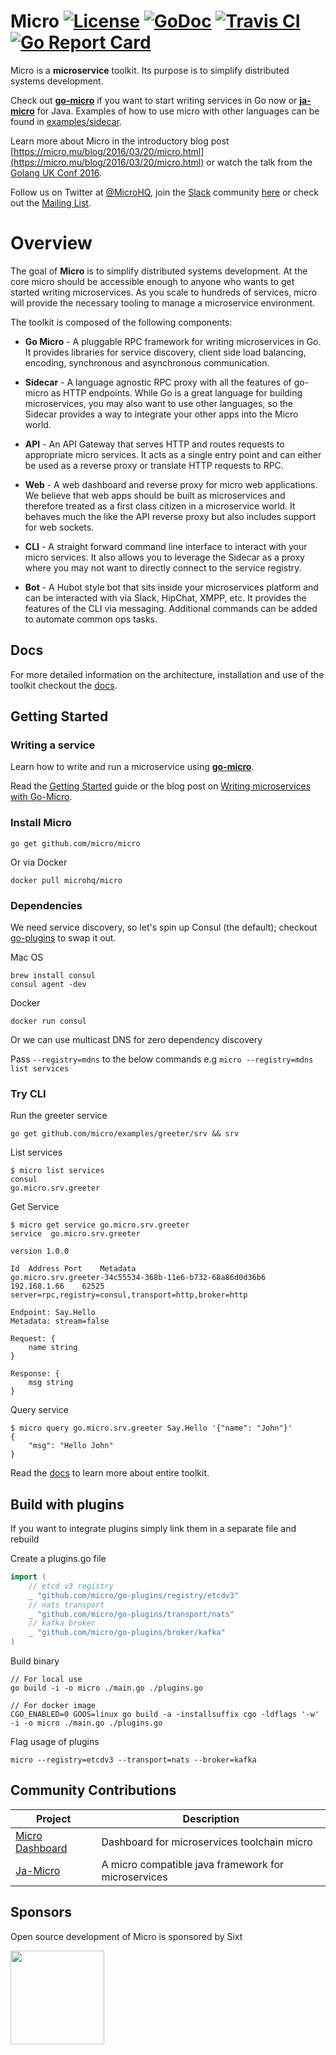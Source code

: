 # Micro [![License](https://img.shields.io/:license-apache-blue.svg)](https://opensource.org/licenses/Apache-2.0) [![GoDoc](https://godoc.org/github.com/micro/micro?status.svg)](https://godoc.org/github.com/micro/micro) [![Travis CI](https://travis-ci.org/micro/micro.svg?branch=master)](https://travis-ci.org/micro/micro) [![Go Report Card](https://goreportcard.com/badge/micro/micro)](https://goreportcard.com/report/github.com/micro/micro)


Micro is a **microservice** toolkit. Its purpose is to simplify distributed systems development.

Check out [**go-micro**](https://github.com/micro/go-micro) if you want to start writing services in Go now or [**ja-micro**](https://github.com/Sixt/ja-micro) for Java. Examples of how to use micro with other languages can be found in [examples/sidecar](https://github.com/micro/examples/tree/master/sidecar).

Learn more about Micro in the introductory blog post [https://micro.mu/blog/2016/03/20/micro.html](https://micro.mu/blog/2016/03/20/micro.html) or watch the talk from the [Golang UK Conf 2016](https://www.youtube.com/watch?v=xspaDovwk34).

Follow us on Twitter at [@MicroHQ](https://twitter.com/microhq), join the [Slack](https://micro-services.slack.com) community [here](http://slack.micro.mu/) or 
check out the [Mailing List](https://groups.google.com/forum/#!forum/microhq).

# Overview
The goal of **Micro** is to simplify distributed systems development. At the core micro should be accessible enough to anyone who wants to get started writing microservices. As you scale to hundreds of services, micro will provide the necessary tooling to manage a microservice environment.

The toolkit is composed of the following components:

- **Go Micro** - A pluggable RPC framework for writing microservices in Go. It provides libraries for 
service discovery, client side load balancing, encoding, synchronous and asynchronous communication.

- **Sidecar** - A language agnostic RPC proxy with all the features of go-micro as HTTP endpoints. While Go is a great language for building microservices, 
you may also want to use other languages, so the Sidecar provides a way to integrate your other apps into the Micro world.

- **API** - An API Gateway that serves HTTP and routes requests to appropriate micro services. 
It acts as a single entry point and can either be used as a reverse proxy or translate HTTP requests to RPC.

- **Web** - A web dashboard and reverse proxy for micro web applications. We believe that 
web apps should be built as microservices and therefore treated as a first class citizen in a microservice world. It behaves much the like the API 
reverse proxy but also includes support for web sockets.

- **CLI** - A straight forward command line interface to interact with your micro services. 
It also allows you to leverage the Sidecar as a proxy where you may not want to directly connect to the service registry.

- **Bot** - A Hubot style bot that sits inside your microservices platform and can be interacted with via Slack, HipChat, XMPP, etc. 
It provides the features of the CLI via messaging. Additional commands can be added to automate common ops tasks.

## Docs

For more detailed information on the architecture, installation and use of the toolkit checkout the [docs](https://micro.mu/docs).

## Getting Started

### Writing a service

Learn how to write and run a microservice using [**go-micro**](https://github.com/micro/go-micro). 

Read the [Getting Started](https://micro.mu/docs/writing-a-go-service.html) guide or the blog post on 
[Writing microservices with Go-Micro](https://micro.mu/blog/2016/03/28/go-micro.html).

### Install Micro

```shell
go get github.com/micro/micro
```

Or via Docker

```shell
docker pull microhq/micro
```

### Dependencies

We need service discovery, so let's spin up Consul (the default); checkout [go-plugins](https://github.com/micro/go-plugins) to swap it out.

Mac OS
```shell
brew install consul
consul agent -dev
```

Docker
```shell
docker run consul
```

Or we can use multicast DNS for zero dependency discovery

Pass `--registry=mdns` to the below commands e.g `micro --registry=mdns list services`

### Try CLI

Run the greeter service

```shell
go get github.com/micro/examples/greeter/srv && srv
```

List services
```shell
$ micro list services
consul
go.micro.srv.greeter
```

Get Service
```shell
$ micro get service go.micro.srv.greeter
service  go.micro.srv.greeter

version 1.0.0

Id	Address	Port	Metadata
go.micro.srv.greeter-34c55534-368b-11e6-b732-68a86d0d36b6	192.168.1.66	62525	server=rpc,registry=consul,transport=http,broker=http

Endpoint: Say.Hello
Metadata: stream=false

Request: {
	name string
}

Response: {
	msg string
}
```

Query service
```shell
$ micro query go.micro.srv.greeter Say.Hello '{"name": "John"}'
{
	"msg": "Hello John"
}
```

Read the [docs](https://micro.mu/docs) to learn more about entire toolkit.

## Build with plugins

If you want to integrate plugins simply link them in a separate file and rebuild

Create a plugins.go file
```go
import (
	// etcd v3 registry
	_ "github.com/micro/go-plugins/registry/etcdv3"
	// nats transport
	_ "github.com/micro/go-plugins/transport/nats"
	// kafka broker
	_ "github.com/micro/go-plugins/broker/kafka"
)
```

Build binary
```shell
// For local use
go build -i -o micro ./main.go ./plugins.go

// For docker image
CGO_ENABLED=0 GOOS=linux go build -a -installsuffix cgo -ldflags '-w' -i -o micro ./main.go ./plugins.go
```

Flag usage of plugins
```shell
micro --registry=etcdv3 --transport=nats --broker=kafka
```

## Community Contributions

Project		|	Description
-----		|	------
[Micro Dashboard](https://github.com/Margatroid/micro-dashboard)	|	Dashboard for microservices toolchain micro
[Ja-Micro](https://github.com/Sixt/ja-micro)	|	A micro compatible java framework for microservices

## Sponsors

Open source development of Micro is sponsored by Sixt

<a href="https://micro.mu/blog/2016/04/25/announcing-sixt-sponsorship.html"><img src="https://micro.mu/sixt_logo.png" width=150px height="auto" /></a>

